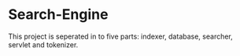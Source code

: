 # Search-Engine
This project is seperated in to five parts: indexer, database, searcher, servlet and tokenizer.
